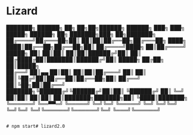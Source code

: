 # Lizard

███████╗ ██████╗ ██╗   ██╗██╗██████╗  ██████╗     ███╗   ███╗ █████╗ ██████╗ ██╗     ███████╗███╗   ██╗███████╗
██╔════╝██╔═══██╗██║   ██║██║██╔══██╗██╔═══██╗    ████╗ ████║██╔══██╗██╔══██╗██║     ██╔════╝████╗  ██║██╔════╝
█████╗  ██║   ██║██║   ██║██║██████╔╝██║   ██║    ██╔████╔██║███████║██████╔╝██║     █████╗  ██╔██╗ ██║█████╗  
██╔══╝  ██║▄▄ ██║██║   ██║██║██╔═══╝ ██║   ██║    ██║╚██╔╝██║██╔══██║██╔══██╗██║     ██╔══╝  ██║╚██╗██║██╔══╝  
███████╗╚██████╔╝╚██████╔╝██║██║     ╚██████╔╝    ██║ ╚═╝ ██║██║  ██║██║  ██║███████╗███████╗██║ ╚████║███████╗
╚══════╝ ╚══▀▀═╝  ╚═════╝ ╚═╝╚═╝      ╚═════╝     ╚═╝     ╚═╝╚═╝  ╚═╝╚═╝  ╚═╝╚══════╝╚══════╝╚═╝  ╚═══╝╚══════╝
                                                                                                               
                                                                                                               # npm start# lizard2.0
